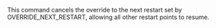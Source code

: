 This command cancels the override to the next restart set by OVERRIDE_NEXT_RESTART, allowing all other restart points to resume.
